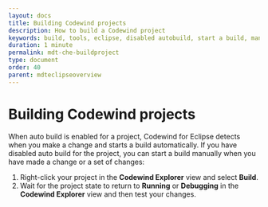 ```yaml
---
layout: docs
title: Building Codewind projects
description: How to build a Codewind project
keywords: build, tools, eclipse, disabled autobuild, start a build, manually build
duration: 1 minute
permalink: mdt-che-buildproject
type: document
order: 40
parent: mdteclipseoverview
---
```


# Building Codewind projects

When auto build is enabled for a project, Codewind for Eclipse detects when you make a change and starts a build automatically. If you have disabled auto build for the project, you can start a build manually when you have made a change or a set of changes:

1. Right-click your project in the **Codewind Explorer** view and select **Build**.
2. Wait for the project state to return to **Running** or **Debugging** in the **Codewind Explorer** view and then test your changes.
